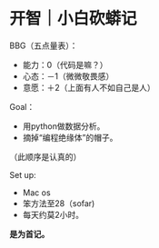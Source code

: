 # 开智｜小白砍蟒记
BBG（五点量表）：
- 能力：0（代码是嘛？）
- 心态：－1（微微敬畏感）
- 意愿：＋2（上面有人不如自己是人）

Goal：
- 用python做数据分析。
- 摘掉“编程绝缘体”的帽子。

 （此顺序是认真的）
 
Set up:
 - Mac os
 - 笨方法至28（sofar)
 - 每天约莫2小时。
 
**是为首记。**


